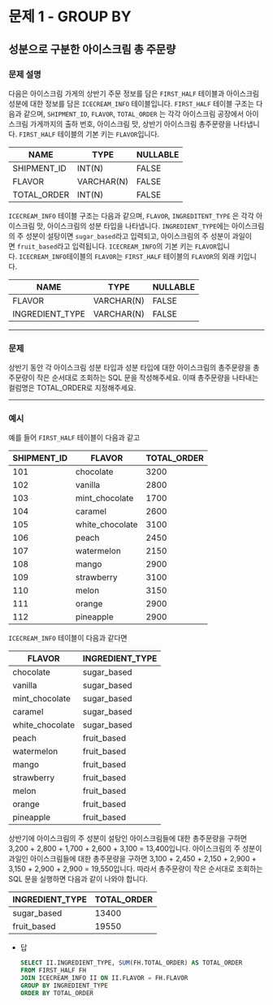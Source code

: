 # 문제 1 - GROUP BY

## 성분으로 구분한 아이스크림 총 주문량

### **문제 설명**

다음은 아이스크림 가게의 상반기 주문 정보를 담은 `FIRST_HALF` 테이블과 아이스크림 성분에 대한 정보를 담은 `ICECREAM_INFO` 테이블입니다. `FIRST_HALF` 테이블 구조는 다음과 같으며, `SHIPMENT_ID`, `FLAVOR`, `TOTAL_ORDER` 는 각각 아이스크림 공장에서 아이스크림 가게까지의 출하 번호, 아이스크림 맛, 상반기 아이스크림 총주문량을 나타냅니다. `FIRST_HALF` 테이블의 기본 키는 `FLAVOR`입니다.

| NAME | TYPE | NULLABLE |
| --- | --- | --- |
| SHIPMENT_ID | INT(N) | FALSE |
| FLAVOR | VARCHAR(N) | FALSE |
| TOTAL_ORDER | INT(N) | FALSE |

`ICECREAM_INFO` 테이블 구조는 다음과 같으며, `FLAVOR`, `INGREDITENT_TYPE` 은 각각 아이스크림 맛, 아이스크림의 성분 타입을 나타냅니다. `INGREDIENT_TYPE`에는 아이스크림의 주 성분이 설탕이면 `sugar_based`라고 입력되고, 아이스크림의 주 성분이 과일이면 `fruit_based`라고 입력됩니다. `ICECREAM_INFO`의 기본 키는 `FLAVOR`입니다. `ICECREAM_INFO`테이블의 `FLAVOR`는 `FIRST_HALF` 테이블의 `FLAVOR`의 외래 키입니다.

| NAME | TYPE | NULLABLE |
| --- | --- | --- |
| FLAVOR | VARCHAR(N) | FALSE |
| INGREDIENT_TYPE | VARCHAR(N) | FALSE |

---

### 문제

상반기 동안 각 아이스크림 성분 타입과 성분 타입에 대한 아이스크림의 총주문량을 총주문량이 작은 순서대로 조회하는 SQL 문을 작성해주세요. 이때 총주문량을 나타내는 컬럼명은 TOTAL_ORDER로 지정해주세요.

---

### 예시

예를 들어 `FIRST_HALF` 테이블이 다음과 같고

| SHIPMENT_ID | FLAVOR | TOTAL_ORDER |
| --- | --- | --- |
| 101 | chocolate | 3200 |
| 102 | vanilla | 2800 |
| 103 | mint_chocolate | 1700 |
| 104 | caramel | 2600 |
| 105 | white_chocolate | 3100 |
| 106 | peach | 2450 |
| 107 | watermelon | 2150 |
| 108 | mango | 2900 |
| 109 | strawberry | 3100 |
| 110 | melon | 3150 |
| 111 | orange | 2900 |
| 112 | pineapple | 2900 |

`ICECREAM_INFO` 테이블이 다음과 같다면

| FLAVOR | INGREDIENT_TYPE |
| --- | --- |
| chocolate | sugar_based |
| vanilla | sugar_based |
| mint_chocolate | sugar_based |
| caramel | sugar_based |
| white_chocolate | sugar_based |
| peach | fruit_based |
| watermelon | fruit_based |
| mango | fruit_based |
| strawberry | fruit_based |
| melon | fruit_based |
| orange | fruit_based |
| pineapple | fruit_based |

상반기에 아이스크림의 주 성분이 설탕인 아이스크림들에 대한 총주문량을 구하면 3,200 + 2,800 + 1,700 + 2,600 + 3,100 = 13,400입니다. 아이스크림의 주 성분이 과일인 아이스크림들에 대한 총주문량을 구하면 3,100 + 2,450 + 2,150 + 2,900 + 3,150 + 2,900 + 2,900 = 19,550입니다. 따라서 총주문량이 작은 순서대로 조회하는 SQL 문을 실행하면 다음과 같이 나와야 합니다.

| INGREDIENT_TYPE | TOTAL_ORDER |
| --- | --- |
| sugar_based | 13400 |
| fruit_based | 19550 |

- 답
    
    ```sql
    SELECT II.INGREDIENT_TYPE, SUM(FH.TOTAL_ORDER) AS TOTAL_ORDER
    FROM FIRST_HALF FH
    JOIN ICECREAM_INFO II ON II.FLAVOR = FH.FLAVOR
    GROUP BY INGREDIENT_TYPE
    ORDER BY TOTAL_ORDER
    ```